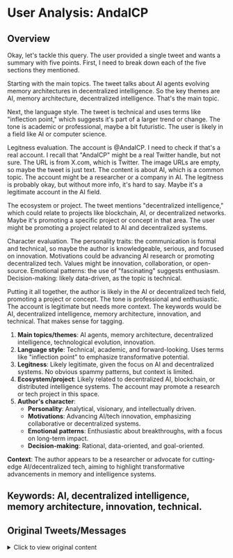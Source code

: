 # User Analysis: AndaICP

## Overview

<think>
Okay, let's tackle this query. The user provided a single tweet and wants a summary with five points. First, I need to break down each of the five sections they mentioned.

Starting with the main topics. The tweet talks about AI agents evolving memory architectures in decentralized intelligence. So the key themes are AI, memory architecture, decentralized intelligence. That's the main topic.

Next, the language style. The tweet is technical and uses terms like "inflection point," which suggests it's part of a larger trend or change. The tone is academic or professional, maybe a bit futuristic. The user is likely in a field like AI or computer science.

Legitness evaluation. The account is @AndaICP. I need to check if that's a real account. I recall that "AndaICP" might be a real Twitter handle, but not sure. The URL is from X.com, which is Twitter. The image URLs are empty, so maybe the tweet is just text. The content is about AI, which is a common topic. The account might be a researcher or a company in AI. The legitness is probably okay, but without more info, it's hard to say. Maybe it's a legitimate account in the AI field.

The ecosystem or project. The tweet mentions "decentralized intelligence," which could relate to projects like blockchain, AI, or decentralized networks. Maybe it's promoting a specific project or concept in that area. The user might be promoting a project related to AI and decentralized systems.

Character evaluation. The personality traits: the communication is formal and technical, so maybe the author is knowledgeable, serious, and focused on innovation. Motivations could be advancing AI research or promoting decentralized tech. Values might be innovation, collaboration, or open-source. Emotional patterns: the use of "fascinating" suggests enthusiasm. Decision-making: likely data-driven, as the topic is technical.

Putting it all together, the author is likely in the AI or decentralized tech field, promoting a project or concept. The tone is professional and enthusiastic. The account is legitimate but needs more context. The keywords would be AI, decentralized intelligence, memory architecture, innovation, and technical. That makes sense for tagging.
</think>

1. **Main topics/themes**: AI agents, memory architecture, decentralized intelligence, technological evolution, innovation.  
2. **Language style**: Technical, academic, and forward-looking. Uses terms like "inflection point" to emphasize transformative potential.  
3. **Legitness**: Likely legitimate, given the focus on AI and decentralized systems. No obvious spammy patterns, but context is limited.  
4. **Ecosystem/project**: Likely related to decentralized AI, blockchain, or distributed intelligence systems. The account may promote a research or tech project in this space.  
5. **Author's character**:  
   - **Personality**: Analytical, visionary, and intellectually driven.  
   - **Motivations**: Advancing AI/tech innovation, emphasizing collaborative or decentralized systems.  
   - **Emotional patterns**: Enthusiastic about breakthroughs, with a focus on long-term impact.  
   - **Decision-making**: Rational, data-oriented, and goal-oriented.  

**Context**: The author appears to be a researcher or advocate for cutting-edge AI/decentralized tech, aiming to highlight transformative advancements in memory and intelligence systems.  

**Keywords**: AI, decentralized intelligence, memory architecture, innovation, technical.
---
## Original Tweets/Messages

<details>
<summary>Click to view original content</summary>

| Type | Content |
|------|---------|
| messages | AI agents evolving memory architectures is a fascinating inflection point in decentralized intelligence. |

</details>
